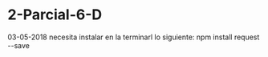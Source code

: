 # 2-Parcial-6-D

03-05-2018 necesita instalar en la terminarl lo siguiente: npm install request --save
